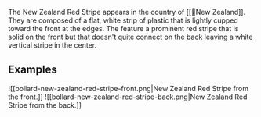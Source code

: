 The New Zealand Red Stripe appears in the country of [[📌New Zealand]]. They are composed of a flat, white strip of plastic that is lightly cupped toward the front at the edges. The feature a prominent red stripe that is solid on the front but that doesn't quite connect on the back leaving a white vertical stripe in the center.

## Examples
![[bollard-new-zealand-red-stripe-front.png|New Zealand Red Stripe from the front.]]
![[bollard-new-zealand-red-stripe-back.png|New Zealand Red Stripe from the back.]]